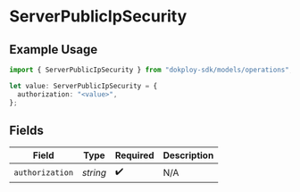 # ServerPublicIpSecurity

## Example Usage

```typescript
import { ServerPublicIpSecurity } from "dokploy-sdk/models/operations";

let value: ServerPublicIpSecurity = {
  authorization: "<value>",
};
```

## Fields

| Field              | Type               | Required           | Description        |
| ------------------ | ------------------ | ------------------ | ------------------ |
| `authorization`    | *string*           | :heavy_check_mark: | N/A                |